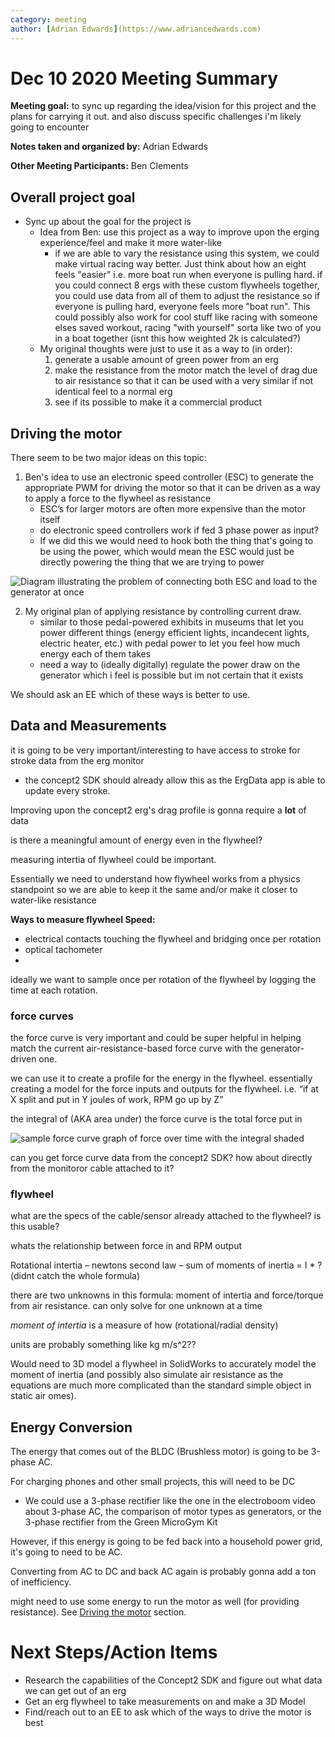 ```yaml
---
category: meeting
author: [Adrian Edwards](https://www.adriancedwards.com)
---
```

# Dec 10 2020 Meeting Summary

**Meeting goal:** to sync up regarding the idea/vision for this project and the plans for carrying it out. and also discuss specific challenges i'm likely going to encounter

**Notes taken and organized by:** Adrian Edwards

**Other Meeting Participants:** Ben Clements


## Overall project goal
- Sync up about the goal for the project is
	- Idea from Ben: use this project as a way to improve upon the erging experience/feel and make it more water-like
    	- if we are able to vary the resistance using this system, we could make virtual racing way better. Just think about how an eight feels "easier" i.e. more boat run when everyone is pulling hard. if you could connect 8 ergs with these custom flywheels together, you could use data from all of them to adjust the resistance so if everyone is pulling hard, everyone feels more "boat run". This could possibly also work for cool stuff like racing with someone elses saved workout, racing "with yourself" sorta like two of you in a boat together (isnt this how weighted 2k is calculated?)
	- My original thoughts were just to use it as a way to (in order):
		1. generate a usable amount of green power from an erg
		2. make the resistance from the motor match the level of drag due to air resistance so that it can be used with a very similar if not identical feel to a normal erg
		3. see if its possible to make it a commercial product


## Driving the motor
There seem to be two major ideas on this topic:

1. Ben's idea to use an electronic speed controller (ESC) to generate the appropriate PWM for driving the motor so that it can be driven as a way to apply a force to the flywheel as resistance
	- ESC’s for larger motors are often more expensive than the motor itself
	- do electronic speed controllers work if fed 3 phase power as input?
	- If we did this we would need to hook both the thing that's going to be using the power, which would mean the ESC would just be directly powering the thing that we are trying to power

![Diagram illustrating the problem of connecting both ESC and load to the generator at once](../files/meetings.ESCproblem.png)


2. My original plan of applying resistance by controlling current draw.
	- similar to those pedal-powered exhibits in museums that let you power different things (energy efficient lights, incandecent lights, electric heater, etc.) with pedal power to let you feel how much energy each of them takes
	- need a way to (ideally digitally) regulate the power draw on the generator which i feel is possible but im not certain that it exists


We should ask an EE which of these ways is better to use.



## Data and Measurements

it is going to be very important/interesting to have access to stroke for stroke data from the erg monitor
 - the concept2 SDK should already allow this as the ErgData app is able to update every stroke.

Improving upon the concept2 erg's drag profile is gonna require a **lot** of data

is there a meaningful amount of energy even in the flywheel?

measuring intertia of flywheel could be important.

Essentially we need to understand how flywheel works from a physics standpoint so we are able to keep it the same and/or make it closer to water-like resistance

**Ways to measure flywheel Speed:**
 - electrical contacts touching the flywheel and bridging once per rotation
 - optical tachometer
 - 

ideally we want to sample once per rotation of the flywheel by logging the time at each rotation.


### force curves

the force curve is very important and could be super helpful in helping match the current air-resistance-based force curve with the generator-driven one.

we can use it to create a profile for the energy in the flywheel. essentially creating a model for the force inputs and outputs for the flywheel. i.e. “if at X split and put in Y joules of work, RPM go up by Z”

the integral of (AKA area under) the force curve is the total force put in

![sample force curve graph of force over time with the integral shaded](./forcecurve-integral.png)

can you get force curve data from the concept2 SDK? how about directly from the monitoror cable attached to it?


### flywheel
what are the specs of the cable/sensor already attached to the flywheel? is this usable?

whats the relationship between force in and RPM output

Rotational intertia – newtons second law – sum of moments of inertia = I \* ? (didnt catch the whole formula)

there are two unknowns in this formula: moment of intertia and force/torque from air resistance. can only solve for one unknown at a time

*moment of intertia* is a measure of how (rotational/radial density)

units are probably something like kg m/s^2??

Would need to 3D model a flywheel in SolidWorks to accurately model the moment of inertia (and possibly also simulate air resistance as the equations are much more complicated than the standard simple object in static air omes).


## Energy Conversion

The energy that comes out of the BLDC (Brushless motor) is going to be 3-phase AC. 

For charging phones and other small projects, this will need to be DC
 - We could use a 3-phase rectifier like the one in the electroboom video about 3-phase AC, the comparison of motor types as generators, or the 3-phase rectifier from the Green MicroGym Kit

However, if this energy is going to be fed back into a household power grid, it's going to need to be AC.

Converting from AC to DC and back AC again is probably gonna add a ton of inefficiency.

might need to use some energy to run the motor as well (for providing resistance). See [Driving the motor](#Drivingthemotor) section.



# Next Steps/Action Items
 - Research the capabilities of the Concept2 SDK and figure out what data we can get out of an erg
 - Get an erg flywheel to take measurements on and make a 3D Model 
 - Find/reach out to an EE to ask which of the ways to drive the motor is best
